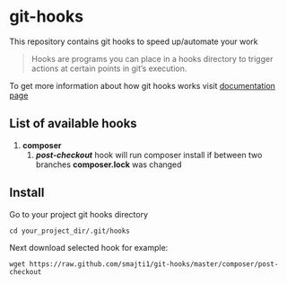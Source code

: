 # git-hooks

This repository contains git hooks to speed up/automate your work

> Hooks are programs you can place in a hooks directory to trigger actions at certain points in git’s execution.

To get more information about how git hooks works visit [documentation page](https://git-scm.com/docs/githooks)

## List of available hooks

1. **composer**
    1. ***post-checkout*** hook will run composer install if between two branches **composer.lock** was changed

## Install

Go to your project git hooks directory
    
    cd your_project_dir/.git/hooks

Next download selected hook for example:

    wget https://raw.github.com/smajti1/git-hooks/master/composer/post-checkout